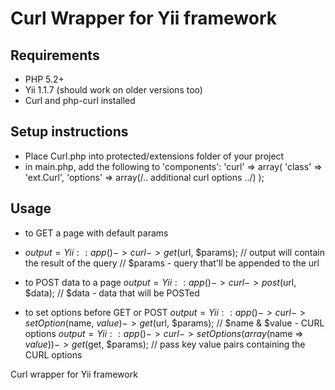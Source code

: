 # Curl Wrapper for Yii framework

## Requirements
* PHP 5.2+
* Yii 1.1.7 (should work on older versions too)
* Curl and php-curl installed

## Setup instructions

* Place Curl.php into protected/extensions folder of your project
* in main.php, add the following to 'components':
	'curl' => array(
			'class' => 'ext.Curl',
			'options' => array(/.. additional curl options ../)
		);

## Usage
* to GET a page with default params
* 
	$output = Yii::app()->curl->get($url, $params);
	// output will contain the result of the query
	// $params - query that'll be appended to the url

* to POST data to a page
	$output = Yii::app()->curl->post($url, $data);
	// $data - data that will be POSTed

* to set options before GET or POST
	$output = Yii::app()->curl->setOption($name, $value)->get($url, $params);
	// $name & $value - CURL options
	$output = Yii::app()->curl->setOptions(array($name => $value))->get($get, $params);
	// pass key value pairs containing the CURL options

Curl wrapper for Yii framework
